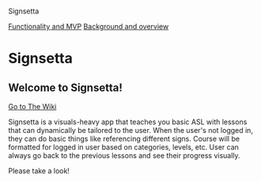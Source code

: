 
#
Signsetta

[Functionality and MVP](https://github.com/spacepumpkin/Signsetta/wiki/Functionality-and-MVP)
[Background and overview](https://github.com/spacepumpkin/Signsetta/wiki/Background-and-Overview)
	



# Signsetta

## Welcome to Signsetta!
[Go to The Wiki](https://github.com/spacepumpkin/Signsetta/wiki)

Signsetta is a visuals-heavy app that teaches you basic ASL with lessons that can dynamically be tailored to the user. When the user's not logged in, they can do basic things like referencing different signs. Course will be formatted for logged in user based on categories, levels, etc. User can always go back to the previous lessons and see their progress visually.

Please take a look!

